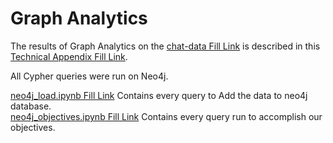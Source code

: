 # Graph Analytics

The results of Graph Analytics on the [chat-data Fill Link]() is described in this [Technical Appendix Fill Link]().

All Cypher queries were run on Neo4j.

[neo4j_load.ipynb Fill Link]() Contains every query to Add the data to neo4j database.  
[neo4j_objectives.ipynb Fill Link]() Contains every query run to accomplish our objectives.